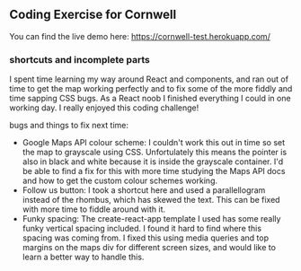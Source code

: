 ## Coding Exercise for Cornwell

You can find the live demo here: https://cornwell-test.herokuapp.com/

### shortcuts and incomplete parts

I spent time learning my way around React and components, and ran out of time to get the map working perfectly and to fix some of the more fiddly and time sapping CSS bugs. As a React noob I finished everything I could in one working day. I really enjoyed this coding challenge!

bugs and things to fix next time:
 - Google Maps API colour scheme: I couldn't work this out in time so set the map to grayscale using CSS. Unfortulately this means the pointer is also in black and white because it is inside the grayscale container. I'd be able to find a fix for this with more time studying the Maps API docs and how to get the custom colour schemes working.
 - Follow us button: I took a shortcut here and used a parallellogram instead of the rhombus, which has skewed the text. This can be fixed with more time to fiddle around with it.
 - Funky spacing: The create-react-app template I used has some really funky vertical spacing included. I found it hard to find where this spacing was coming from. I fixed this using media queries and top margins on the maps div for different screen sizes, and would like to learn a better way to handle this.

